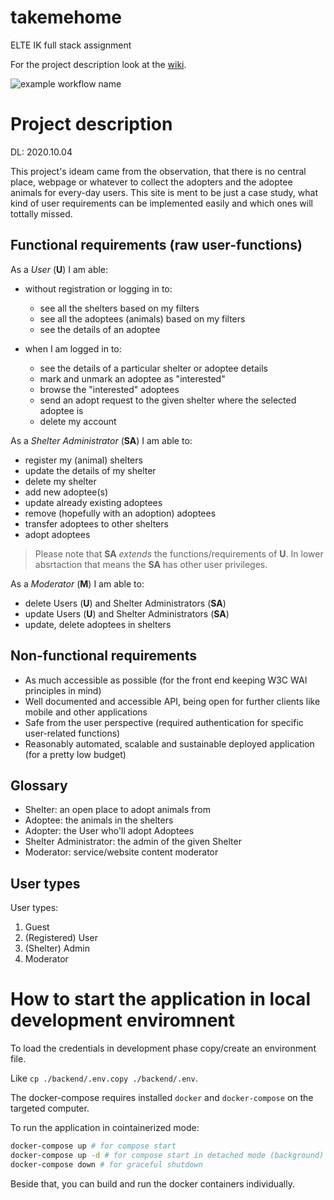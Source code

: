 # takemehome
ELTE IK full stack assignment

For the project description look at the [wiki](https://github.com/markkovari/takemehome/wiki).


![example workflow name](https://github.com/markkovari/takemehome/workflows/CI/badge.svg)

# Project description

DL: 2020.10.04

This project's ideam came from the observation, that there is no central place, webpage or whatever to collect the adopters and the adoptee animals for every-day users. This site is ment to be just a case study, what kind of user requirements can be implemented easily and which ones will tottally missed.

## Functional requirements (raw user-functions)

As a *User* (<b>U</b>) I am able:
 - without registration or logging in to:
    - see all the shelters based on my filters
    - see all the adoptees (animals) based on my filters
    - see the details of an adoptee

 - when I am logged in to:
    - see the details of a particular shelter or adoptee details
    - mark and unmark an adoptee as "interested"
    - browse the "interested" adoptees
    - send an adopt request to the given shelter where the selected adoptee is
    - delete my account

As a *Shelter Administrator* (<b>SA</b>) I am able to:
  - register my (animal) shelters
  - update the details of my shelter
  - delete my shelter
  - add new adoptee(s)
  - update already existing adoptees
  - remove (hopefully with an adoption) adoptees
  - transfer adoptees to other shelters
  - adopt adoptees

> Please note that <b>SA</b> *extends* the functions/requirements of <b>U</b>. In lower absrtaction that means the <b>SA</b> has other user privileges.

As a *Moderator* (<b>M</b>) I am able to:
  - delete Users (<b>U</b>) and Shelter Administrators (<b>SA</b>)
  - update Users (<b>U</b>) and Shelter Administrators (<b>SA</b>)
  - update, delete adoptees in shelters

## Non-functional requirements

 - As much accessible as possible (for the front end keeping W3C WAI principles in mind)
 - Well documented and accessible API, being open for further clients like mobile and other applications
 - Safe from the user perspective (required authentication for specific user-related functions)
 - Reasonably automated, scalable and sustainable deployed application (for a pretty low budget)

## Glossary

 - Shelter: an open place to adopt animals from
 - Adoptee: the animals in the shelters
 - Adopter: the User who'll adopt Adoptees
 - Shelter Administrator: the admin of the given Shelter
 - Moderator: service/website content moderator

## User types

User types:

 1. Guest
 2. (Registered) User
 3. (Shelter) Admin
 4. Moderator


# How to start the application in local development enviromnent

To load the credentials in development phase copy/create an environment file.

Like `cp ./backend/.env.copy ./backend/.env`.


The docker-compose requires installed `docker` and `docker-compose` on the targeted computer.

To run the application in cointainerized mode:
```sh
docker-compose up # for compose start
docker-compose up -d # for compose start in detached mode (background)
docker-compose down # for graceful shutdown
```

Beside that, you can build and run the docker containers individually.
